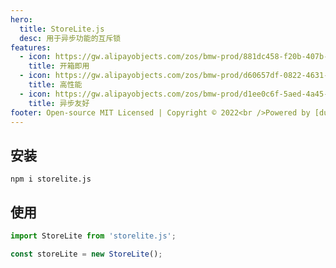 ```yaml
---
hero:
  title: StoreLite.js
  desc: 用于异步功能的互斥锁
features:
  - icon: https://gw.alipayobjects.com/zos/bmw-prod/881dc458-f20b-407b-947a-95104b5ec82b/k79dm8ih_w144_h144.png
    title: 开箱即用
  - icon: https://gw.alipayobjects.com/zos/bmw-prod/d60657df-0822-4631-9d7c-e7a869c2f21c/k79dmz3q_w126_h126.png
    title: 高性能
  - icon: https://gw.alipayobjects.com/zos/bmw-prod/d1ee0c6f-5aed-4a45-a507-339a4bfe076c/k7bjsocq_w144_h144.png
    title: 异步友好
footer: Open-source MIT Licensed | Copyright © 2022<br />Powered by [dumi](https://d.umijs.org)
---
```


## 安装

```shell script
npm i storelite.js
```

## 使用

```typescript
import StoreLite from 'storelite.js';

const storeLite = new StoreLite();
```
